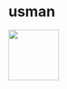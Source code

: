 # usman
<a href="https://wallpapers.com/images/featured/64k-ultra-hd-hacker-tfskpz6via0u0jp9.jpg" target="blank"><img align="center" src="[URL_TO_YOUR_IMAGE](https://wallpapers.com/images/featured/64k-ultra-hd-hacker-tfskpz6via0u0jp9.jpg)" height="100" /></a>
